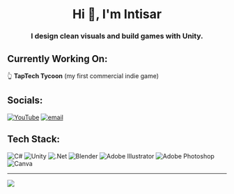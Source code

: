 <h1 align="center">Hi 👋, I'm Intisar</h1>
<h3 align="center">I design clean visuals and build games with Unity.</h3>

## Currently Working On:
👆 **TapTech Tycoon** (my first commercial indie game)


## Socials:
[![YouTube](https://img.shields.io/badge/YouTube-%23FF0000.svg?logo=YouTube&logoColor=white)](https://youtube.com/@intisarbnaim) [![email](https://img.shields.io/badge/Email-D14836?logo=gmail&logoColor=white)](mailto:intisarbnaim@gmail.com) 

## Tech Stack:
![C#](https://img.shields.io/badge/c%23-%23239120.svg?style=for-the-badge&logo=csharp&logoColor=white) ![Unity](https://img.shields.io/badge/unity-%23000000.svg?style=for-the-badge&logo=unity&logoColor=white) ![.Net](https://img.shields.io/badge/.NET-5C2D91?style=for-the-badge&logo=.net&logoColor=white) ![Blender](https://img.shields.io/badge/blender-%23F5792A.svg?style=for-the-badge&logo=blender&logoColor=white) ![Adobe Illustrator](https://img.shields.io/badge/adobe%20illustrator-%23FF9A00.svg?style=for-the-badge&logo=adobe%20illustrator&logoColor=white) ![Adobe Photoshop](https://img.shields.io/badge/adobe%20photoshop-%2331A8FF.svg?style=for-the-badge&logo=adobe%20photoshop&logoColor=white) ![Canva](https://img.shields.io/badge/Canva-%2300C4CC.svg?style=for-the-badge&logo=Canva&logoColor=white)


---
[![](https://visitcount.itsvg.in/api?id=showmik&icon=0&color=0)](https://visitcount.itsvg.in)
